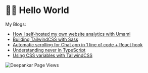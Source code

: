 # 👋🏽 Hello World

My Blogs:

<!--START_SECTION:feed-->
* [How I self-hosted my own website analytics with Umami](https:&#x2F;&#x2F;dpnkr.in&#x2F;blog&#x2F;self-host-umami)
* [Building TailwindCSS with Sass](https:&#x2F;&#x2F;dpnkr.in&#x2F;blog&#x2F;building-tailwind)
* [Automatic scrolling for Chat app in 1 line of code + React hook](https:&#x2F;&#x2F;dpnkr.in&#x2F;blog&#x2F;scroll-chat-react)
* [Understanding never in TypeScript](https:&#x2F;&#x2F;dpnkr.in&#x2F;blog&#x2F;understanding-never-in-typescript)
* [Using CSS variables with TailwindCSS](https:&#x2F;&#x2F;dpnkr.in&#x2F;blog&#x2F;tailwind-with-css-variables)
<!--END_SECTION:feed-->

<p align="left"> <img src="https://komarev.com/ghpvc/?username=Deep-Codes&label=Views&color=blue&style=plastic" alt="Deepankar Page Views" /> </p>
